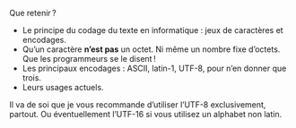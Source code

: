 Que retenir ?

-   Le principe du codage du texte en informatique : jeux de caractères et
    encodages.
-   Qu’un caractère **n’est pas** un octet. Ni même un nombre fixe d’octets. Que
    les programmeurs se le disent !
-   Les principaux encodages : ASCII, latin-1, UTF-8, pour n’en donner que
    trois.
-   Leurs usages actuels.

Il va de soi que je vous recommande d’utiliser l’UTF-8 exclusivement, partout.
Ou éventuellement l’UTF-16 si vous utilisez un alphabet non latin.
